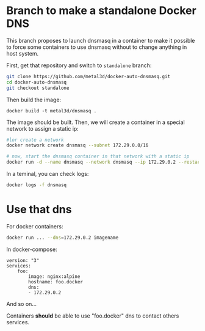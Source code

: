 # Branch to make a standalone Docker DNS

This branch proposes to launch dnsmasq in a container to make it possible to force some containers to use dnsmasq without to change anything in host system.

First, get that repository and switch to `standalone` branch:

```bash
git clone https://github.com/metal3d/docker-auto-dnsmasq.git
cd docker-auto-dnsmasq
git checkout standalone
```


Then build the image:

```
docker build -t metal3d/dnsmasq .
```

The image should be built. Then, we will create a container in a special network to assign a static ip:

```bash
#lor create a network
docker network create dnsmasq --subnet 172.29.0.0/16

# now, start the dnsmasq container in that network with a static ip
docker run -d --name dnsmasq --network dnsmasq --ip 172.29.0.2 --restart=unless-stopped metal3d/dnsmasq
```

In a teminal, you can check logs:

```bash
docker logs -f dnsmasq
```

# Use that dns

For docker containers:

```bash
docker run ... --dns=172.29.0.2 imagename
```

In docker-compose:

```
version: "3"
services:
    foo:
        image: nginx:alpine
        hostname: foo.docker
        dns:
        - 172.29.0.2
```

And so on...

Containers **should** be able to use "foo.docker" dns to contact others services.
